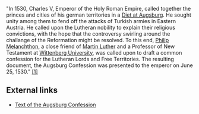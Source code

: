 "In 1530, Charles V, Emperor of the Holy Roman Empire, called
together the princes and cities of his german territories in a
[Diet at Augsburg](index.php?title=Diet_at_Augsburg&action=edit&redlink=1 "Diet at Augsburg (page does not exist)").
He sought unity among them to fend off the attacks of Turkish
armies in Eastern Austria. He called upon the Lutheran nobility to
explain their religious convictions, with the hope that the
controversy swirling around the challange of the Reformation might
be resolved. To this end,
[Philip Melanchthon](Philip_Melanchthon "Philip Melanchthon"), a
close friend of [Martin Luther](Martin_Luther "Martin Luther") and
a Professor of New Testament at
[Wittenberg University](index.php?title=Wittenberg_University&action=edit&redlink=1 "Wittenberg University (page does not exist)"),
was called upon to draft a common confession for the Lutheran Lords
and Free Territories. The resulting document, the Augsburg
Confession was presented to the emperor on June 25, 1530."
[[1]](http://users.frii.com/gosplow/augsburg.html)

## External links

-   [Text of the Augsburg Confession](http://www.wels.net/s3/uploaded/40554/augsburgTranslation.pdf)



